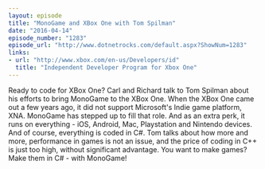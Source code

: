```yaml
---
layout: episode
title: "MonoGame and XBox One with Tom Spilman"
date: "2016-04-14"
episode_number: "1283"
episode_url: "http://www.dotnetrocks.com/default.aspx?ShowNum=1283"
links:
- url: "http://www.xbox.com/en-us/Developers/id"
  title: "Independent Developer Program for Xbox One"
---
```


Ready to code for XBox One? Carl and Richard talk to Tom Spilman about his efforts to bring MonoGame to the XBox One. When the XBox One came out a few years ago, it did not support Microsoft's Indie game platform, XNA. MonoGame has stepped up to fill that role. And as an extra perk, it runs on everything - iOS, Android, Mac, Playstation and Nintendo devices. And of course, everything is coded in C#. Tom talks about how more and more, performance in games is not an issue, and the price of coding in C++ is just too high, without significant advantage. You want to make games? Make them in C# - with MonoGame!

